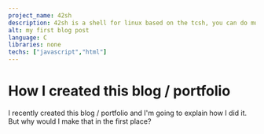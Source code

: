 ```yaml
---
project_name: 42sh
description: 42sh is a shell for linux based on the tcsh, you can do multiple commands like
alt: my first blog post
language: C
libraries: none
techs: ["javascript","html"]
---
```



# How I created this blog / portfolio

I recently created this blog / portfolio 
and I'm going to explain how I did it.
But why would I make that in the first place?